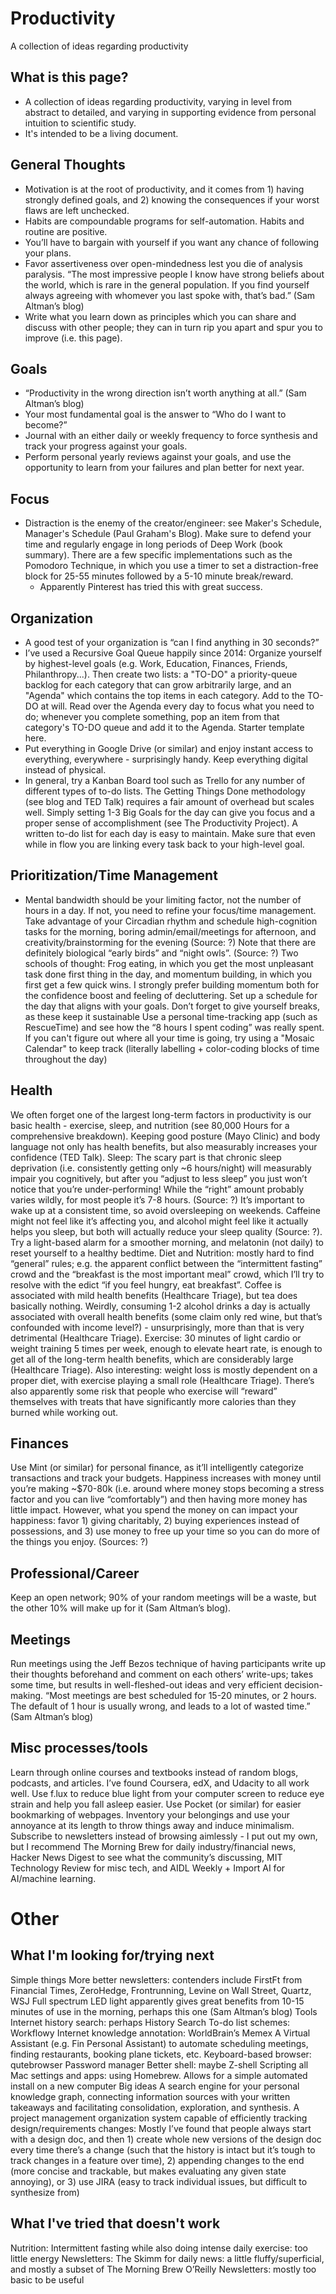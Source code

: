 # Productivity
A collection of ideas regarding productivity

## What is this page?
* A collection of ideas regarding productivity, varying in level from abstract to detailed, and varying in supporting evidence from personal intuition to scientific study.
* It's intended to be a living document.

## General Thoughts
* Motivation is at the root of productivity, and it comes from 1) having strongly defined goals, and 2) knowing the consequences if your worst flaws are left unchecked.
* Habits are compoundable programs for self-automation. Habits and routine are positive.
* You’ll have to bargain with yourself if you want any chance of following your plans.
* Favor assertiveness over open-mindedness lest you die of analysis paralysis. “The most impressive people I know have strong beliefs about the world, which is rare in the general population. If you find yourself always agreeing with whomever you last spoke with, that’s bad.” (Sam Altman’s blog)
* Write what you learn down as principles which you can share and discuss with other people; they can in turn rip you apart and spur you to improve (i.e. this page).

## Goals
* “Productivity in the wrong direction isn’t worth anything at all.” (Sam Altman’s blog)
* Your most fundamental goal is the answer to “Who do I want to become?”
* Journal with an either daily or weekly frequency to force synthesis and track your progress against your goals.
* Perform personal yearly reviews against your goals, and use the opportunity to learn from your failures and plan better for next year.

## Focus
* Distraction is the enemy of the creator/engineer: see Maker's Schedule, Manager's Schedule (Paul Graham's Blog). Make sure to defend your time and regularly engage in long periods of Deep Work (book summary). There are a few specific implementations such as the Pomodoro Technique, in which you use a timer to set a distraction-free block for 25-55 minutes followed by a 5-10 minute break/reward.
  * Apparently Pinterest has tried this with great success.

## Organization
* A good test of your organization is “can I find anything in 30 seconds?”
* I’ve used a Recursive Goal Queue happily since 2014: Organize yourself by highest-level goals (e.g. Work, Education, Finances, Friends, Philanthropy...). Then create two lists: a "TO-DO" a priority-queue backlog for each category that can grow arbitrarily large, and an "Agenda" which contains the top items in each category. Add to the TO-DO at will. Read over the Agenda every day to focus what you need to do; whenever you complete something, pop an item from that category's TO-DO queue and add it to the Agenda. Starter template here.
* Put everything in Google Drive (or similar) and enjoy instant access to everything, everywhere - surprisingly handy. Keep everything digital instead of physical.
* In general, try a Kanban Board tool such as Trello for any number of different types of to-do lists. The Getting Things Done methodology (see blog and TED Talk) requires a fair amount of overhead but scales well. Simply setting 1-3 Big Goals for the day can give you focus and a proper sense of accomplishment (see The Productivity Project). A written to-do list for each day is easy to maintain. Make sure that even while in flow you are linking every task back to your high-level goal.

## Prioritization/Time Management
* Mental bandwidth should be your limiting factor, not the number of hours in a day. If not, you need to refine your focus/time management.
Take advantage of your Circadian rhythm and schedule high-cognition tasks for the morning, boring admin/email/meetings for afternoon, and creativity/brainstorming for the evening (Source: ?)
Note that there are definitely biological “early birds” and “night owls”. (Source: ?)
Two schools of thought: Frog eating, in which you get the most unpleasant task done first thing in the day, and momentum building, in which you first get a few quick wins. I strongly prefer building momentum both for the confidence boost and feeling of decluttering. 
Set up a schedule for the day that aligns with your goals. Don’t forget to give yourself breaks, as these keep it sustainable
Use a personal time-tracking app (such as RescueTime) and see how the “8 hours I spent coding” was really spent.
If you can't figure out where all your time is going, try using a "Mosaic Calendar" to keep track (literally labelling + color-coding blocks of time throughout the day)

## Health
We often forget one of the largest long-term factors in productivity is our basic health - exercise, sleep, and nutrition (see 80,000 Hours for a comprehensive breakdown). Keeping good posture (Mayo Clinic) and body language not only has health benefits, but also measurably increases your confidence (TED Talk).
Sleep: 
The scary part is that chronic sleep deprivation (i.e. consistently getting only ~6 hours/night) will measurably impair you cognitively, but after you “adjust to less sleep” you just won’t notice that you’re under-performing! While the “right” amount probably varies wildly, for most people it’s 7-8 hours. (Source: ?)
It’s important to wake up at a consistent time, so avoid oversleeping on weekends. Caffeine might not feel like it’s affecting you, and alcohol might feel like it actually helps you sleep, but both will actually reduce your sleep quality (Source: ?). Try a light-based alarm for a smoother morning, and melatonin (not daily) to reset yourself to a healthy bedtime.
Diet and Nutrition: mostly hard to find “general” rules; e.g. the apparent conflict between the “intermittent fasting” crowd and the “breakfast is the most important meal” crowd, which I’ll try to resolve with the edict “if you feel hungry, eat breakfast”. Coffee is associated with mild health benefits (Healthcare Triage), but tea does basically nothing. Weirdly, consuming 1-2 alcohol drinks a day is actually associated with overall health benefits (some claim only red wine, but that’s confounded with income level?) - unsurprisingly, more than that is very detrimental (Healthcare Triage). 
Exercise: 30 minutes of light cardio or weight training 5 times per week, enough to elevate heart rate, is enough to get all of the long-term health benefits, which are considerably large (Healthcare Triage). Also interesting: weight loss is mostly dependent on a proper diet, with exercise playing a small role (Healthcare Triage). There’s also apparently some risk that people who exercise will “reward” themselves with treats that have significantly more calories than they burned while working out.

## Finances
Use Mint (or similar) for personal finance, as it’ll intelligently categorize transactions and track your budgets.
Happiness increases with money until you’re making ~$70-80k (i.e. around where money stops becoming a stress factor and you can live “comfortably”) and then having more money has little impact. However, what you spend the money on can impact your happiness: favor 1) giving charitably, 2) buying experiences instead of possessions, and 3) use money to free up your time so you can do more of the things you enjoy. (Sources: ?)

## Professional/Career
Keep an open network; 90% of your random meetings will be a waste, but the other 10% will make up for it (Sam Altman’s blog).

## Meetings
Run meetings using the Jeff Bezos technique of having participants write up their thoughts beforehand and comment on each others’ write-ups; takes some time, but results in well-fleshed-out ideas and very efficient decision-making.
“Most meetings are best scheduled for 15-20 minutes, or 2 hours. The default of 1 hour is usually wrong, and leads to a lot of wasted time.” (Sam Altman’s blog)

## Misc processes/tools
Learn through online courses and textbooks instead of random blogs, podcasts, and articles. I’ve found Coursera, edX, and Udacity to all work well.
Use f.lux to reduce blue light from your computer screen to reduce eye strain and help you fall asleep easier.
Use Pocket (or similar) for easier bookmarking of webpages.
Inventory your belongings and use your annoyance at its length to throw things away and induce minimalism.
Subscribe to newsletters instead of browsing aimlessly - I put out my own, but I recommend The Morning Brew for daily industry/financial news, Hacker News Digest to see what the community’s discussing, MIT Technology Review for misc tech, and AIDL Weekly + Import AI for AI/machine learning.

# Other
## What I'm looking for/trying next
Simple things
More better newsletters: contenders include FirstFt from Financial Times, ZeroHedge, Frontrunning, Levine on Wall Street, Quartz, WSJ
Full spectrum LED light apparently gives great benefits from 10-15 minutes of use in the morning, perhaps this one (Sam Altman’s blog)
Tools
Internet history search: perhaps History Search
To-do list schemes: Workflowy
Internet knowledge annotation: WorldBrain’s Memex
A Virtual Assistant (e.g. Fin Personal Assistant) to automate scheduling meetings, finding restaurants, booking plane tickets, etc.
Keyboard-based browser: qutebrowser
Password manager
Better shell: maybe Z-shell
Scripting all Mac settings and apps: using Homebrew. Allows for a simple automated install on a new computer
Big ideas
A search engine for your personal knowledge graph, connecting information sources with your written takeaways and facilitating consolidation, exploration, and synthesis.
A project management organization system capable of efficiently tracking design/requirements changes: Mostly I’ve found that people always start with a design doc, and then 1) create whole new versions of the design doc every time there’s a change (such that the history is intact but it’s tough to track changes in a feature over time), 2) appending changes to the end (more concise and trackable, but makes evaluating any given state annoying), or 3) use JIRA (easy to track individual issues, but difficult to synthesize from)

## What I've tried that doesn't work
Nutrition:
Intermittent fasting while also doing intense daily exercise: too little energy
Newsletters:
The Skimm for daily news: a little fluffy/superficial, and mostly a subset of The Morning Brew
O’Reilly Newsletters: mostly too basic to be useful

